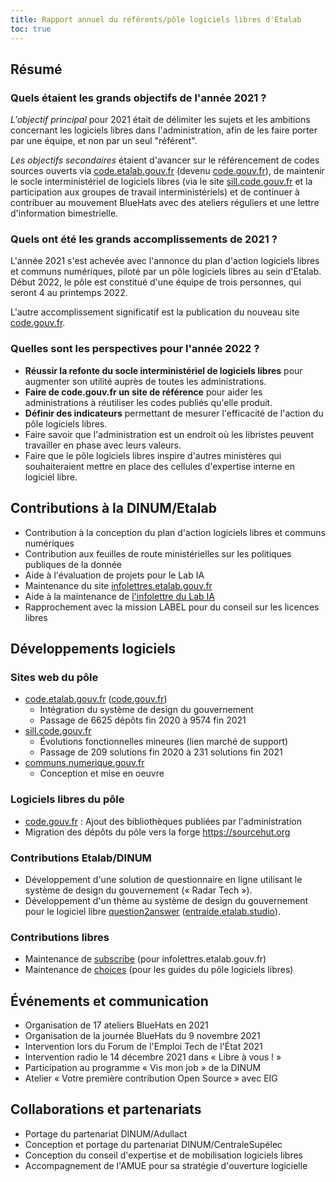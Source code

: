```yaml
---
title: Rapport annuel du référents/pôle logiciels libres d'Etalab
toc: true
---
```


## Résumé

### Quels étaient les grands objectifs de l'année 2021 ?

*L'objectif principal* pour 2021 était de délimiter les sujets et les ambitions concernant les logiciels libres dans l'administration, afin de les faire porter par une équipe, et non par un seul "référent".

*Les objectifs secondaires* étaient d'avancer sur le référencement de codes sources ouverts via [code.etalab.gouv.fr](https://code.etalab.gouv.fr) (devenu [code.gouv.fr](https://code.gouv.fr)), de maintenir le socle interministériel de logiciels libres (via le site [sill.code.gouv.fr](https://sill.code.gouv.fr) et la participation aux groupes de travail interministériels) et de continuer à contribuer au mouvement BlueHats avec des ateliers réguliers et une lettre d'information bimestrielle.

### Quels ont été les grands accomplissements de 2021 ?

L'année 2021 s'est achevée avec l'annonce du plan d'action logiciels libres et communs numériques, piloté par un pôle logiciels libres au sein d'Etalab.  Début 2022, le pôle est constitué d'une équipe de trois personnes, qui seront 4 au printemps 2022.

L'autre accomplissement significatif est la publication du nouveau site [code.gouv.fr](https://code.gouv.fr).

### Quelles sont les perspectives pour l'année 2022 ?

- **Réussir la refonte du socle interministériel de logiciels libres** pour augmenter son utilité auprès de toutes les administrations.
- **Faire de code.gouv.fr un site de référence** pour aider les administrations à réutiliser les codes publiés qu'elle produit.
- **Définir des indicateurs** permettant de mesurer l'efficacité de l'action du pôle logiciels libres.
- Faire savoir que l'administration est un endroit où les libristes peuvent travailler en phase avec leurs valeurs.
- Faire que le pôle logiciels libres inspire d'autres ministères qui souhaiteraient mettre en place des cellules d'expertise interne en logiciel libre.

## Contributions à la DINUM/Etalab

- Contribution à la conception du plan d'action logiciels libres et communs numériques
- Contribution aux feuilles de route ministérielles sur les politiques publiques de la donnée
- Aide à l'évaluation de projets pour le Lab IA
- Maintenance du site [infolettres.etalab.gouv.fr](https://infolettres.etalab.gouv.fr)
- Aide à la maintenance de [l'infolettre du Lab IA](https://etalab.github.io/infolettre-lab-ia)
- Rapprochement avec la mission LABEL pour du conseil sur les licences libres

## Développements logiciels

### Sites web du pôle

- [code.etalab.gouv.fr](https://code.etalab.gouv.fr) ([code.gouv.fr](https://code.gouv.fr))
  - Intégration du système de design du gouvernement
  - Passage de 6625 dépôts fin 2020 à 9574 fin 2021
- [sill.code.gouv.fr](https://sill.code.gouv.fr)
  - Évolutions fonctionnelles mineures (lien marché de support)
  - Passage de 209 solutions fin 2020 à 231 solutions fin 2021
- [communs.numerique.gouv.fr](https://communs.numerique.gouv.fr)
  - Conception et mise en oeuvre

### Logiciels libres du pôle

- [code.gouv.fr](https://code.gouv.fr) : Ajout des bibliothèques publiées par l'administration
- Migration des dépôts du pôle vers la forge https://sourcehut.org

### Contributions Etalab/DINUM

- Développement d'une solution de questionnaire en ligne utilisant le système de design du gouvernement (« Radar Tech »).
- Développement d'un thème au système de design du gouvernement pour le logiciel libre [question2answer](https://www.question2answer.org/) ([entraide.etalab.studio](https://entraide.etalab.studio/)).

### Contributions libres

- Maintenance de [subscribe](https://git.sr.ht/~bzg/subscribe) (pour infolettres.etalab.gouv.fr)
- Maintenance de [choices](https://git.sr.ht/~bzg/choices) (pour les guides du pôle logiciels libres)

## Événements et communication

- Organisation de 17 ateliers BlueHats en 2021
- Organisation de la journée BlueHats du 9 novembre 2021
- Intervention lors du Forum de l'Emploi Tech de l'État 2021
- Intervention radio le 14 décembre 2021 dans « Libre à vous ! »
- Participation au programme « Vis mon job » de la DINUM
- Atelier « Votre première contribution Open Source » avec EIG

## Collaborations et partenariats

- Portage du partenariat DINUM/Adullact
- Conception et portage du partenariat DINUM/CentraleSupélec
- Conception du conseil d'expertise et de mobilisation logiciels libres
- Accompagnement de l'AMUE pour sa stratégie d'ouverture logicielle
